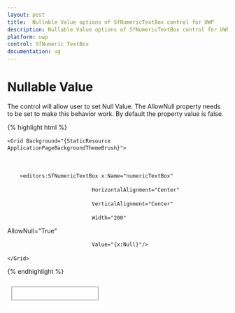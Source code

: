 ```yaml
---
layout: post
title:  Nullable Value options of SfNumericTextBox control for UWP
description: Nullable Value options of SfNumericTextBox control for UWP
platform: uwp
control: SfNumeric TextBox
documentation: ug
---
```


# Nullable Value

The control will allow user to set Null Value. The AllowNull property needs to be set to make this behavior work. By default the property value is false.

{% highlight html %}

<Page xmlns:editors="using:Syncfusion.UI.Xaml.Controls.Input">



    <Grid Background="{StaticResource ApplicationPageBackgroundThemeBrush}">



        <editors:SfNumericTextBox x:Name="numericTextBox"

                               HorizontalAlignment="Center"

                               VerticalAlignment="Center"

                               Width="200" 

AllowNull="True"

                               Value="{x:Null}"/>

    </Grid>

</Page>

{% endhighlight %}

![](Concepts_images/Concepts_img6.png)